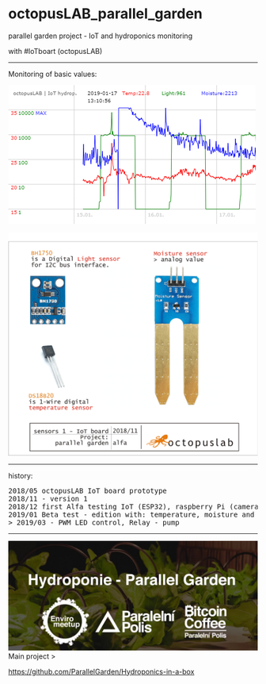 # octopusLAB_parallel_garden
parallel garden project - IoT and hydroponics monitoring

with #IoTboart (octopusLAB)

---
Monitoring of basic values:

![data201812](./images/data20190117.png)

![sensors01](./images/sensors01g.png)

---
history:
<pre>
2018/05 octopusLAB IoT board prototype
2018/11 - version 1
2018/12 first Alfa testing IoT (ESP32), raspberry Pi (camera), server (MysQL, PHP, JS canvas)
2019/01 Beta test - edition with: temperature, moisture and light monitoring (MicroPython)
> 2019/03 - PWM LED control, Relay - pump
</pre>

---
![main project](./images/loga-pp.png)
Main project >

https://github.com/ParallelGarden/Hydroponics-in-a-box


